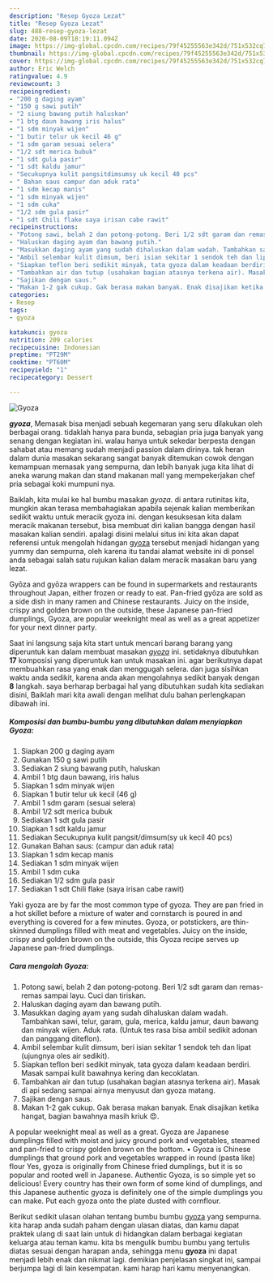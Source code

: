```yaml
---
description: "Resep Gyoza Lezat"
title: "Resep Gyoza Lezat"
slug: 488-resep-gyoza-lezat
date: 2020-08-09T18:19:11.094Z
image: https://img-global.cpcdn.com/recipes/79f45255563e342d/751x532cq70/gyoza-foto-resep-utama.jpg
thumbnail: https://img-global.cpcdn.com/recipes/79f45255563e342d/751x532cq70/gyoza-foto-resep-utama.jpg
cover: https://img-global.cpcdn.com/recipes/79f45255563e342d/751x532cq70/gyoza-foto-resep-utama.jpg
author: Eric Welch
ratingvalue: 4.9
reviewcount: 3
recipeingredient:
- "200 g daging ayam"
- "150 g sawi putih"
- "2 siung bawang putih haluskan"
- "1 btg daun bawang iris halus"
- "1 sdm minyak wijen"
- "1 butir telur uk kecil 46 g"
- "1 sdm garam sesuai selera"
- "1/2 sdt merica bubuk"
- "1 sdt gula pasir"
- "1 sdt kaldu jamur"
- "Secukupnya kulit pangsitdimsumsy uk kecil 40 pcs"
- " Bahan saus campur dan aduk rata"
- "1 sdm kecap manis"
- "1 sdm minyak wijen"
- "1 sdm cuka"
- "1/2 sdm gula pasir"
- "1 sdt Chili flake saya irisan cabe rawit"
recipeinstructions:
- "Potong sawi, belah 2 dan potong-potong. Beri 1/2 sdt garam dan remas-remas sampai layu. Cuci dan tiriskan."
- "Haluskan daging ayam dan bawang putih."
- "Masukkan daging ayam yang sudah dihaluskan dalam wadah. Tambahkan sawi, telur, garam, gula, merica, kaldu jamur, daun bawang dan minyak wijen. Aduk rata. (Untuk tes rasa bisa ambil sedikit adonan dan panggang diteflon)."
- "Ambil selembar kulit dimsum, beri isian sekitar 1 sendok teh dan lipat (ujungnya oles air sedikit)."
- "Siapkan teflon beri sedikit minyak, tata gyoza dalam keadaan berdiri. Masak sampai kulit bawahnya kering dan kecoklatan."
- "Tambahkan air dan tutup (usahakan bagian atasnya terkena air). Masak di api sedang sampai airnya menyusut dan gyoza matang."
- "Sajikan dengan saus."
- "Makan 1-2 gak cukup. Gak berasa makan banyak. Enak disajikan ketika hangat, bagian bawahnya masih kriuk 😍."
categories:
- Resep
tags:
- gyoza

katakunci: gyoza 
nutrition: 209 calories
recipecuisine: Indonesian
preptime: "PT29M"
cooktime: "PT60M"
recipeyield: "1"
recipecategory: Dessert

---
```



![Gyoza](https://img-global.cpcdn.com/recipes/79f45255563e342d/751x532cq70/gyoza-foto-resep-utama.jpg)

<b><i>gyoza</i></b>, Memasak bisa menjadi sebuah kegemaran yang seru dilakukan oleh berbagai orang. tidaklah hanya para bunda, sebagian pria juga banyak yang senang dengan kegiatan ini. walau hanya untuk sekedar berpesta dengan sahabat atau memang sudah menjadi passion dalam dirinya. tak heran dalam dunia masakan sekarang sangat banyak ditemukan cowok dengan kemampuan memasak yang sempurna, dan lebih banyak juga kita lihat di aneka warung makan dan stand makanan mall yang mempekerjakan chef pria sebagai koki mumpuni nya.

Baiklah, kita mulai ke hal bumbu masakan <i>gyoza</i>. di antara rutinitas kita, mungkin akan terasa membahagiakan apabila sejenak kalian memberikan sedikit waktu untuk meracik gyoza ini. dengan kesuksesan kita dalam meracik makanan tersebut, bisa membuat diri kalian bangga dengan hasil masakan kalian sendiri. apalagi disini melalui situs ini kita akan dapat referensi untuk mengolah hidangan <u>gyoza</u> tersebut menjadi hidangan yang yummy dan sempurna, oleh karena itu tandai alamat website ini di ponsel anda sebagai salah satu rujukan kalian dalam meracik masakan baru yang lezat.

Gyōza and gyōza wrappers can be found in supermarkets and restaurants throughout Japan, either frozen or ready to eat. Pan-fried gyōza are sold as a side dish in many ramen and Chinese restaurants. Juicy on the inside, crispy and golden brown on the outside, these Japanese pan-fried dumplings, Gyoza, are popular weeknight meal as well as a great appetizer for your next dinner party.


Saat ini langsung saja kita start untuk mencari barang barang yang diperuntuk kan dalam membuat masakan <u><i>gyoza</i></u> ini. setidaknya dibutuhkan <b>17</b> komposisi yang diperuntuk kan untuk masakan ini. agar berikutnya dapat membuahkan rasa yang enak dan menggugah selera. dan juga sisihkan waktu anda sedikit, karena anda akan mengolahnya sedikit banyak dengan <b>8</b> langkah. saya berharap berbagai hal yang dibutuhkan sudah kita sediakan disini, Baiklah mari kita awali dengan melihat dulu bahan perlengkapan dibawah ini.

<!--inarticleads1-->

##### Komposisi dan bumbu-bumbu yang dibutuhkan dalam menyiapkan Gyoza:

1. Siapkan 200 g daging ayam
1. Gunakan 150 g sawi putih
1. Sediakan 2 siung bawang putih, haluskan
1. Ambil 1 btg daun bawang, iris halus
1. Siapkan 1 sdm minyak wijen
1. Siapkan 1 butir telur uk kecil (46 g)
1. Ambil 1 sdm garam (sesuai selera)
1. Ambil 1/2 sdt merica bubuk
1. Sediakan 1 sdt gula pasir
1. Siapkan 1 sdt kaldu jamur
1. Sediakan Secukupnya kulit pangsit/dimsum(sy uk kecil 40 pcs)
1. Gunakan  Bahan saus: (campur dan aduk rata)
1. Siapkan 1 sdm kecap manis
1. Sediakan 1 sdm minyak wijen
1. Ambil 1 sdm cuka
1. Sediakan 1/2 sdm gula pasir
1. Sediakan 1 sdt Chili flake (saya irisan cabe rawit)


Yaki gyoza are by far the most common type of gyoza. They are pan fried in a hot skillet before a mixture of water and cornstarch is poured in and everything is covered for a few minutes. Gyoza, or potstickers, are thin-skinned dumplings filled with meat and vegetables. Juicy on the inside, crispy and golden brown on the outside, this Gyoza recipe serves up Japanese pan-fried dumplings. 

<!--inarticleads2-->

##### Cara mengolah Gyoza:

1. Potong sawi, belah 2 dan potong-potong. Beri 1/2 sdt garam dan remas-remas sampai layu. Cuci dan tiriskan.
1. Haluskan daging ayam dan bawang putih.
1. Masukkan daging ayam yang sudah dihaluskan dalam wadah. Tambahkan sawi, telur, garam, gula, merica, kaldu jamur, daun bawang dan minyak wijen. Aduk rata. (Untuk tes rasa bisa ambil sedikit adonan dan panggang diteflon).
1. Ambil selembar kulit dimsum, beri isian sekitar 1 sendok teh dan lipat (ujungnya oles air sedikit).
1. Siapkan teflon beri sedikit minyak, tata gyoza dalam keadaan berdiri. Masak sampai kulit bawahnya kering dan kecoklatan.
1. Tambahkan air dan tutup (usahakan bagian atasnya terkena air). Masak di api sedang sampai airnya menyusut dan gyoza matang.
1. Sajikan dengan saus.
1. Makan 1-2 gak cukup. Gak berasa makan banyak. Enak disajikan ketika hangat, bagian bawahnya masih kriuk 😍.


A popular weeknight meal as well as a great. Gyoza are Japanese dumplings filled with moist and juicy ground pork and vegetables, steamed and pan-fried to crispy golden brown on the bottom. • Gyoza is Chinese dumplings that ground pork and vegetables wrapped in round (pasta like) flour Yes, gyoza is originally from Chinese fried dumplings, but it is so popular and rooted well in Japanese. Authentic Gyoza, is so simple yet so delicious! Every country has their own form of some kind of dumplings, and this Japanese authentic gyoza is definitely one of the simple dumplings you can make. Put each gyoza onto the plate dusted with cornflour. 

Berikut sedikit ulasan olahan tentang bumbu bumbu <u>gyoza</u> yang sempurna. kita harap anda sudah paham dengan ulasan diatas, dan kamu dapat praktek ulang di saat lain untuk di hidangkan dalam berbagai kegiatan keluarga atau teman kamu. kita bs mengulik bumbu bumbu yang tertulis diatas sesuai dengan harapan anda, sehingga menu <b>gyoza</b> ini dapat menjadi lebih enak dan nikmat lagi. demikian penjelasan singkat ini, sampai berjumpa lagi di lain kesempatan. kami harap hari kamu menyenangkan.

